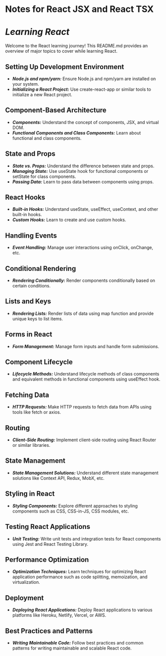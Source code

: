 # **Notes for React JSX and React TSX**

# **_Learning React_**

Welcome to the React learning journey! This README.md provides an overview of major topics to cover while learning React.

## **Setting Up Development Environment**

- _**Node.js and npm/yarn:**_ Ensure Node.js and npm/yarn are installed on your system.
- _**Initializing a React Project:**_ Use create-react-app or similar tools to initialize a new React project.

## **Component-Based Architecture**

- _**Components:**_ Understand the concept of components, JSX, and virtual DOM.
- _**Functional Components and Class Components:**_ Learn about functional and class components.

## **State and Props**

- _**State vs. Props:**_ Understand the difference between state and props.
- _**Managing State:**_ Use useState hook for functional components or setState for class components.
- _**Passing Data:**_ Learn to pass data between components using props.

## **React Hooks**

- _**Built-in Hooks:**_ Understand useState, useEffect, useContext, and other built-in hooks.
- _**Custom Hooks:**_ Learn to create and use custom hooks.

## **Handling Events**

- _**Event Handling:**_ Manage user interactions using onClick, onChange, etc.

## **Conditional Rendering**

- _**Rendering Conditionally:**_ Render components conditionally based on certain conditions.

## **Lists and Keys**

- _**Rendering Lists:**_ Render lists of data using map function and provide unique keys to list items.

## **Forms in React**

- _**Form Management:**_ Manage form inputs and handle form submissions.

## **Component Lifecycle**

- _**Lifecycle Methods:**_ Understand lifecycle methods of class components and equivalent methods in functional components using useEffect hook.

## **Fetching Data**

- _**HTTP Requests:**_ Make HTTP requests to fetch data from APIs using tools like fetch or axios.

## **Routing**

- _**Client-Side Routing:**_ Implement client-side routing using React Router or similar libraries.

## **State Management**

- _**State Management Solutions:**_ Understand different state management solutions like Context API, Redux, MobX, etc.

## **Styling in React**

- _**Styling Components:**_ Explore different approaches to styling components such as CSS, CSS-in-JS, CSS modules, etc.

## **Testing React Applications**

- _**Unit Testing:**_ Write unit tests and integration tests for React components using Jest and React Testing Library.

## **Performance Optimization**

- _**Optimization Techniques:**_ Learn techniques for optimizing React application performance such as code splitting, memoization, and virtualization.

## **Deployment**

- _**Deploying React Applications:**_ Deploy React applications to various platforms like Heroku, Netlify, Vercel, or AWS.

## **Best Practices and Patterns**

- _**Writing Maintainable Code:**_ Follow best practices and common patterns for writing maintainable and scalable React code.
